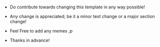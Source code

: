 - Do contribute towards changing this template in any way possible!

- Any change is appreciated; be it a minor text change or a major section change!

- Feel Free to add any memes ;p

- Thanks in advance!
